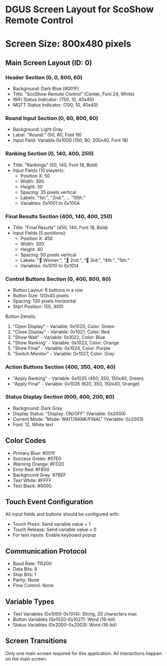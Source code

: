 # DGUS Screen Layout for ScoShow Remote Control
# Screen Size: 800x480 pixels

## Main Screen Layout (ID: 0)

### Header Section (0, 0, 800, 60)
- Background: Dark Blue (#001F)
- Title: "ScoShow Remote Control" (Center, Font 24, White)
- WiFi Status Indicator: (750, 10, 40x40)
- MQTT Status Indicator: (700, 10, 40x40)

### Round Input Section (0, 60, 800, 80)
- Background: Light Gray
- Label: "Round:" (50, 80, Font 16)
- Input Field: Variable 0x1000 (150, 80, 200x40, Font 18)

### Ranking Section (0, 140, 400, 250)
- Title: "Rankings" (50, 140, Font 18, Bold)
- Input Fields (10 players):
  * Position X: 50
  * Width: 300
  * Height: 30
  * Spacing: 35 pixels vertical
  * Labels: "1st:", "2nd:", ... "10th:"
  * Variables: 0x1001 to 0x100A

### Final Results Section (400, 140, 400, 250)
- Title: "Final Results" (450, 140, Font 18, Bold)
- Input Fields (5 positions):
  * Position X: 450
  * Width: 300
  * Height: 40
  * Spacing: 50 pixels vertical
  * Labels: "🥇 Winner:", "🥈 2nd:", "🥉 3rd:", "4th:", "5th:"
  * Variables: 0x1010 to 0x1014

### Control Buttons Section (0, 400, 800, 80)
- Button Layout: 6 buttons in a row
- Button Size: 120x40 pixels
- Spacing: 130 pixels horizontal
- Start Position: (50, 400)

Button Details:
1. "Open Display" - Variable: 0x1020, Color: Green
2. "Close Display" - Variable: 0x1021, Color: Red
3. "Show Wait" - Variable: 0x1022, Color: Blue
4. "Show Ranking" - Variable: 0x1023, Color: Orange
5. "Show Final" - Variable: 0x1024, Color: Purple
6. "Switch Monitor" - Variable: 0x1027, Color: Gray

### Action Buttons Section (400, 350, 400, 40)
- "Apply Ranking" - Variable: 0x1025 (450, 350, 150x40, Green)
- "Apply Final" - Variable: 0x1026 (620, 350, 150x40, Orange)

### Status Display Section (600, 400, 200, 80)
- Background: Dark Gray
- Display Status: "Display: ON/OFF" (Variable: 0x2000)
- Current Mode: "Mode: WAIT/RANK/FINAL" (Variable: 0x2003)
- Font: 12, White text

## Color Codes
- Primary Blue: #001F
- Success Green: #07E0
- Warning Orange: #FD20
- Error Red: #F800
- Background Gray: #7BEF
- Text White: #FFFF
- Text Black: #0000

## Touch Event Configuration
All input fields and buttons should be configured with:
- Touch Press: Send variable value = 1
- Touch Release: Send variable value = 0
- For text inputs: Enable keyboard popup

## Communication Protocol
- Baud Rate: 115200
- Data Bits: 8
- Stop Bits: 1
- Parity: None
- Flow Control: None

## Variable Types
- Text Variables (0x1000-0x1014): String, 20 characters max
- Button Variables (0x1020-0x1027): Word (16-bit)
- Status Variables (0x2000-0x2003): Word (16-bit)

## Screen Transitions
Only one main screen required for this application.
All interactions happen on the main screen.
